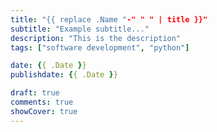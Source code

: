 ```yaml
---
title: "{{ replace .Name "-" " " | title }}"
subtitle: "Example subtitle..."
description: "This is the description"
tags: ["software development", "python"]

date: {{ .Date }}
publishdate: {{ .Date }}

draft: true
comments: true
showCover: true
---
```

